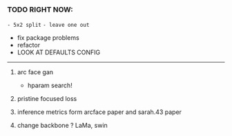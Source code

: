 
### TODO RIGHT NOW:

`- 5x2 split`
`- leave one out`
- fix package problems
- refactor
- LOOK AT DEFAULTS CONFIG

---

1. arc face gan
    * hparam search!
2. pristine focused loss
3. inference metrics form arcface paper and sarah.43 paper

4. change backbone ? LaMa, swin
